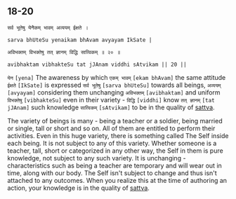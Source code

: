 ## 18-20


```shloka-sa
सर्व भूतेषु येनैकम् भावम् अव्ययम् ईक्षते ।
```
```shloka-sa-hk
sarva bhUteSu yenaikam bhAvam avyayam IkSate |
```
```shloka-sa
अविभक्तम् विभक्तेषु तत् ज्ञानम् विद्धि सात्विकम् ॥ २० ॥
```
```shloka-sa-hk
avibhaktam vibhakteSu tat jJAnam viddhi sAtvikam || 20 ||
```

`येन` `[yena]` The awareness by which `एकम् भावम्` `[ekam bhAvam]` the same attitude `ईक्षते` `[IkSate]` is expressed `सर्व भूतेषु` `[sarva bhUteSu]` towards all beings, `अव्ययम्` `[avyayam]` considering them unchanging `अविभक्तम्` `[avibhaktam]` and uniform `विभक्तेषु` `[vibhakteSu]` even in their variety - `विद्धि` `[viddhi]` know `तत् ज्ञानम्` `[tat jJAnam]` such knowledge `सात्विकम्` `[sAtvikam]` to be in the quality of [sattva](sattva).



The variety of beings is many - being a teacher or a soldier, being married or single, tall or short and so on. All of them are entitled to perform their activities. 
Even in this huge variety, there is something called The Self inside each being. It is not subject to any of this variety. 
Whether someone is a teacher, tall, short or categorized in any other way, the Self in them is pure knowledge, not subject to any such variety. It is unchanging - characteristics such as being a teacher are temporary and will wear out in time, along with our body. 
The Self isn't subject to change and thus isn't attached to any outcomes. When you realize this at the time of authoring an action, your knowledge is in the quality of [sattva](sattva).


